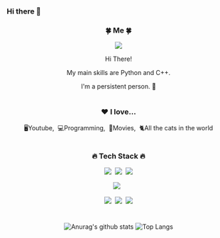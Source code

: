 ### Hi there 👋
<div align="center">
<h3>🍀 Me 🍀</h3>
<p><a href="" target="_blank"><img src="https://img.shields.io/badge/BLOG-EA4AAA?style=flat&logo=GitHub Sponsors&logoColor=white"/></a></p>
<p>Hi There! </p>
<p> My main skills are Python and C++. </p>
<p>I'm a persistent person. 🥰</p>
  
#
<h3>❤️ I love...</h3>
<p>🖥Youtube,&nbsp;&nbsp;💻Programming,&nbsp;&nbsp;🎥Movies,&nbsp;&nbsp;🐈All the cats in the world</p>
  
#
<h3>🔥 Tech Stack 🔥</h3>
<p><img src="https://img.shields.io/badge/Python-white?style=flat&logo=Python&logoColor=#3776AB"/>&nbsp;&nbsp;<img src="https://img.shields.io/badge/c-pink?style=flat&logo=c&logoColor=#A8B9CC"/>&nbsp;&nbsp;<img src="https://img.shields.io/badge/Java-007396?style=flat&logo=Java&logoColor=white"/></p>
  
<p><img src="https://img.shields.io/badge/TensorFlow-white?style=flat&logo=TensorFlow&logoColor=#FF6F00"/>&nbsp;&nbsp;</p>

<p><img src="https://img.shields.io/badge/Notion-b4f5bd?style=flat&logo=Notion&logoColor=black"/>&nbsp;&nbsp;<img src="https://img.shields.io/badge/GitHub-gray?style=flat&logo=GitHub&logoColor=black"/>&nbsp;&nbsp;<img src="https://img.shields.io/badge/Git-blue?style=flat&logo=Git&logoColor=F05032"/></p>
  
  
  
#
![Anurag's github stats](https://github-readme-stats.vercel.app/api?username=kohheekyung&show_icons=true&theme=tokyonight)
![Top Langs](https://github-readme-stats.vercel.app/api/top-langs/?username=kohheekyung&layout=compact&theme=tokyonight)

</div>



<!--
**kohheekyung/kohheekyung** is a ✨ _special_ ✨ repository because its `README.md` (this file) appears on your GitHub profile.

Here are some ideas to get you started:

- 🔭 I’m currently working on ...
- 🌱 I’m currently learning ...
- 👯 I’m looking to collaborate on ...
- 🤔 I’m looking for help with ...
- 💬 Ask me about ...
- 📫 How to reach me: ...
- 😄 Pronouns: ...
- ⚡ Fun fact: ...
-->
